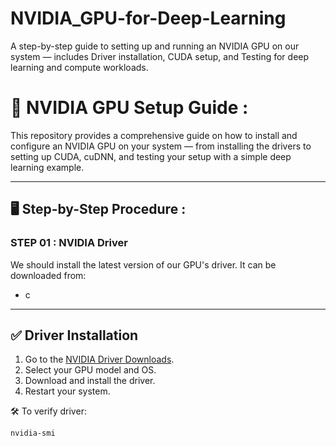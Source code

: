 # NVIDIA_GPU-for-Deep-Learning
A step-by-step guide to setting up and running an NVIDIA GPU on our system — includes Driver installation, CUDA setup, and Testing for deep learning and compute workloads.

# 🔧 NVIDIA GPU Setup Guide : 

This repository provides a comprehensive guide on how to install and configure an NVIDIA GPU on your system — from installing the drivers to setting up CUDA, cuDNN, and testing your setup with a simple deep learning example.

---

## 🖥️ Step-by-Step Procedure :

### **STEP 01 : NVIDIA Driver**
We should install the latest version of our GPU's driver. It can be downloaded from:
- c
---

## ✅ Driver Installation

1. Go to the [NVIDIA Driver Downloads](https://www.nvidia.com/Download/index.aspx).
2. Select your GPU model and OS.
3. Download and install the driver.
4. Restart your system.

🛠 To verify driver:
```bash
nvidia-smi
